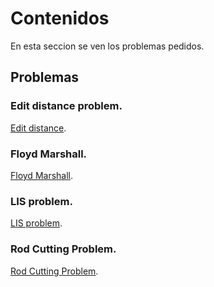 # Contenidos

En esta seccion se ven los problemas pedidos.

## Problemas
### Edit distance problem.
[Edit distance](https://github.com/Lutyvr02/Algoritmica/tree/main/Contenidos/Problemas/Edit%20Distance).
### Floyd Marshall.
[Floyd Marshall](https://github.com/Lutyvr02/Algoritmica/tree/main/Contenidos/Problemas/Floyd%20Marshall).
### LIS problem.
[LIS problem](https://github.com/Lutyvr02/Algoritmica/tree/main/Contenidos/Problemas/LIS).
### Rod Cutting Problem.
[Rod Cutting Problem](https://github.com/Lutyvr02/Algoritmica/tree/main/Contenidos/Problemas/Rodcutting%20problem).
